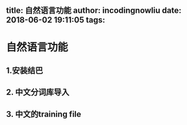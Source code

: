 title: 自然语言功能
author: incodingnowliu
date: 2018-06-02 19:11:05
tags:
---
# 自然语言功能

## 1.安装结巴

## 2. 中文分词库导入

## 3. 中文的training file